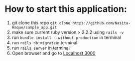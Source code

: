 # How to start this application:

1. git clone this repo `git clone https://github.com/Nasita-Haque/sample_app.git`
2. make sure current ruby version > 2.2.2 using `rails -v`
3. run `bundle install --without production` in terminal
4. run `rails db:migrate`in terminal
5. run `rails server` in terminal
6. Open browser and go to [Localhost 3000](http://localhost:3000/)
